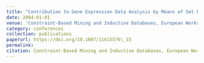 ```yaml
---
title: "Contribution to Gene Expression Data Analysis by Means of Set Pattern Mining"
date: 2004-01-01
venue: 'Constraint-Based Mining and Inductive Databases, European Workshop on Inductive Databases and Constraint Based Mining, Hinterzarten, Germany, March 11-13, 2004, Revised Selected Papers'
category: conferences
collection: publications
paperurl: https://doi.org/10.1007/11615576\_15
permalink: 
citation: Constraint-Based Mining and Inductive Databases, European Workshop on Inductive Databases and Constraint Based Mining, Hinterzarten, Germany, March 11-13, 2004, Revised Selected Papers.
---
```

